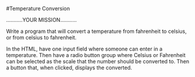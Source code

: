 #Temperature Conversion


...........YOUR MISSION...........

Write a program that will convert a temperature from
fahrenheit to celsius, or from celsius to fahrenheit.

In the HTML, have one input field where someone can enter
in a temperature. Then have a radio button group where
Celsius or Fahrenheit can be selected as the scale that the
number should be converted to. Then a button that,
when clicked, displays the converted.